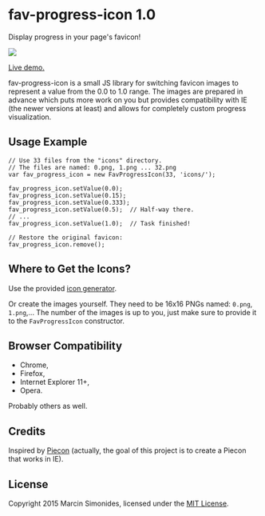 fav-progress-icon 1.0
=====================

Display progress in your page's favicon!

![](http://msimonides.github.io/fav-progress-icon/demo.png)

[Live demo.](https://msimonides.github.io/fav-progress-icon/example.html)

fav-progress-icon is a small JS library for switching favicon images to represent a value from the 0.0 to 1.0 range.
The images are prepared in advance which puts more work on you but provides compatibility with IE (the newer versions at least) and allows for completely custom progress visualization.

Usage Example
-------------

    // Use 33 files from the "icons" directory.
    // The files are named: 0.png, 1.png ... 32.png
    var fav_progress_icon = new FavProgressIcon(33, 'icons/');
    
    fav_progress_icon.setValue(0.0);
    fav_progress_icon.setValue(0.15);
    fav_progress_icon.setValue(0.333);
    fav_progress_icon.setValue(0.5);  // Half-way there.
    // ...
    fav_progress_icon.setValue(1.0);  // Task finished!
    
    // Restore the original favicon:
    fav_progress_icon.remove();


Where to Get the Icons?
-----------------------

Use the provided [icon generator](https://msimonides.github.io/fav-progress-icon/icon-generator.html).

Or create the images yourself. They need to be 16x16 PNGs named: `0.png`, `1.png`,... The number of the images is up to you, just make sure to provide it to the `FavProgressIcon` constructor.

Browser Compatibility
---------------------

* Chrome,
* Firefox,
* Internet Explorer 11+,
* Opera.

Probably others as well.

Credits
-------

Inspired by [Piecon](https://github.com/lipka/piecon) (actually, the goal of this project is to create a Piecon that works in IE).

License
-------

Copyright 2015 Marcin Simonides, licensed under the [MIT License](http://en.wikipedia.org/wiki/MIT_License).
